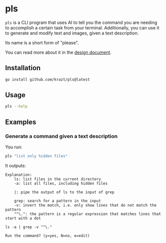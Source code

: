 # pls

`pls` is a CLI program that uses AI to tell you the command you are needing to accomplish a certain task from your
terminal.
Additionally, you can use it to generate and modify text and images, given a text description.

Its name is a short form of "please".

You can read more about it in the [design document](docs/design_document.md).

## Installation

```sh
go install github.com/krazt/pls@latest
```

## Usage

```sh
pls --help
```

## Examples

### Generate a command given a text description

You run:

```sh
pls "list only hidden files"
```

It outputs:

```text
Explanation:
    ls: list files in the current directory
    -a: list all files, including hidden files
    
    |: pipe the output of ls to the input of grep
    
    grep: search for a pattern in the input
    -v: invert the match, i.e. only show lines that do not match the pattern
    "^\.": the pattern is a regular expression that matches lines that start with a dot

ls -a | grep -v "^\."

Run the command? (y=yes, N=no, e=edit)
```
